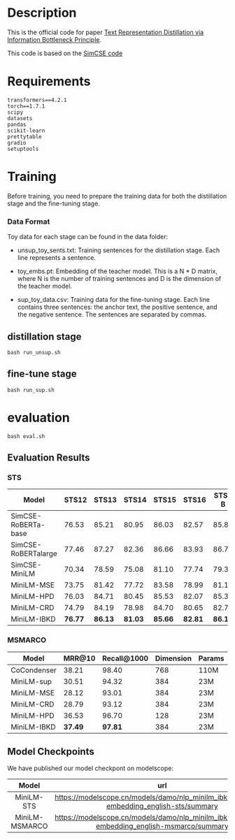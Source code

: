 # Description
This is the official code for paper [Text Representation Distillation via Information Bottleneck Principle](https://arxiv.org/abs/2311.05472).


This code is based on the [SimCSE code](https://github.com/princeton-nlp/SimCSE)

# Requirements
```
transformers==4.2.1
torch==1.7.1
scipy
datasets
pandas
scikit-learn
prettytable
gradio
setuptools
```
# Training

Before training, you need to prepare the training data for both the distillation stage and the fine-tuning stage. 

### Data Format

Toy data for each stage can be found in the data folder:

- unsup_toy_sents.txt: Training sentences for the distillation stage. Each line represents a sentence.

- toy_embs.pt: Embedding of the teacher model. This is a N * D matrix, where N is the number of training sentences and D is the dimension of the teacher model.

- sup_toy_data.csv: Training data for the fine-tuning stage. Each line contains three sentences: the anchor text, the positive sentence, and the negative sentence. The sentences are separated by commas.

## distillation stage
```
bash run_unsup.sh
```

## fine-tune stage
```
bash run_sup.sh
```
# evaluation
```
bash eval.sh
``` 

## Evaluation Results
### STS

| Model                    | STS12 | STS13 | STS14 | STS15 | STS16 | STS-B | SICK-R         | Avg   | Params | Dimension |
|---------------------------|-------|-------|-------|-------|-------|-------|---------------|-------|--------|-----------|
| SimCSE-RoBERTa-base   | 76.53 | 85.21 | 80.95 | 86.03 | 82.57 | 85.83 | 80.50          | 82.52 | 110M   | 768       |
| SimCSE-RoBERTalarge   | 77.46 | 87.27 | 82.36 | 86.66 | 83.93 | 86.70 | 81.95          | 83.76 | 330M   | 1024      |
| SimCSE-MiniLM            | 70.34 | 78.59 | 75.08 | 81.10 | 77.74 | 79.39 | 77.85          | 77.16 | 23M    | 384       |
| MiniLM-MSE               | 73.75 | 81.42 | 77.72 | 83.58 | 78.99 | 81.19 | 78.48          | 79.30 | 23M    | 384       |
| MiniLM-HPD               | 76.03 | 84.71 | 80.45 | 85.53 | 82.07 | 85.33 | 80.01          | 82.05 | 23M    | 128       |
| MiniLM-CRD               | 74.79 | 84.19 | 78.98 | 84.70 | 80.65 | 82.71 | 79.91          | 81.30 | 23M    | 384       |
| MiniLM-IBKD     | **76.77** | **86.13** | **81.03** | **85.66** | **82.81** | **86.14** | **81.25** | **82.69** | 23M    | 384       |

### MSMARCO


| Model               | MRR@10 | Recall@1000 | Dimension | Params |
|---------------------|--------|-------------|-----------|--------|
| CoCondenser | 38.21  | 98.40       | 768       | 110M   |
| MiniLM-sup          | 30.51  | 94.32       | 384       | 23M    |
| MiniLM-MSE          | 28.12  | 93.01       | 384       | 23M    |
| MiniLM-CRD          | 28.79  | 93.12       | 384       | 23M    |
| MiniLM-HPD    | 36.53  | 96.70       | 128       | 23M    |
| MiniLM-IBKD  | **37.49**  | **97.81**       | 384       | 23M    |

## Model Checkpoints
We have published our model checkpont on modelscope:

| Model | url |
|:------:|:------:|
| MiniLM-STS | https://modelscope.cn/models/damo/nlp_minilm_ibkd_sentence-embedding_english-sts/summary |
| MiniLM-MSMARCO | https://modelscope.cn/models/damo/nlp_minilm_ibkd_sentence-embedding_english-msmarco/summary |


